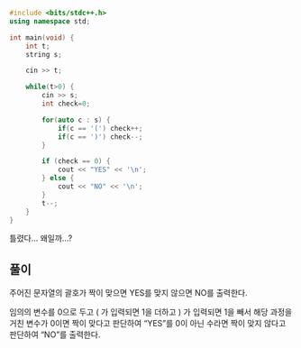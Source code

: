 ```cpp
#include <bits/stdc++.h>
using namespace std;

int main(void) {
    int t;
    string s;

    cin >> t;

    while(t>0) {
        cin >> s;
        int check=0;

        for(auto c : s) {
            if(c == '(') check++;
            if(c == ')') check--;
        }

        if (check == 0) {
            cout << "YES" << '\n';
        } else {
            cout << "NO" << '\n';
        }
        t--;
    }
}
```

틀렸다… 왜일까…?

## 풀이

주어진 문자열의 괄호가 짝이 맞으면 YES를 맞지 않으면 NO를 출력한다.

임의의 변수를 0으로 두고 ( 가 입력되면 1을 더하고 ) 가 입력되면 1을 빼서 해당 과정을 거친 변수가 0이면 짝이 맞다고 판단하여 “YES”를 0이 아닌 수라면 짝이 맞지 않다고 판단하여 “NO”를 출력한다.
